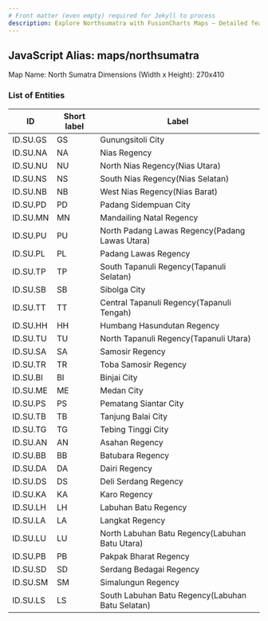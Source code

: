 ```yaml
---
# Front matter (even empty) required for Jekyll to process
description: Explore Northsumatra with FusionCharts Maps – Detailed features for seamless integration. Try now & enhance your data visualization today! 
---
```


## JavaScript Alias: maps/northsumatra

Map Name: North Sumatra
Dimensions (Width x Height): 270x410





### List of Entities

ID | Short label | Label
---|---|---|
ID.SU.GS|GS|Gunungsitoli City
ID.SU.NA|NA|Nias Regency
ID.SU.NU|NU|North Nias Regency(Nias Utara)
ID.SU.NS|NS|South Nias Regency(Nias Selatan)
ID.SU.NB|NB|West Nias Regency(Nias Barat)
ID.SU.PD|PD|Padang Sidempuan City
ID.SU.MN|MN|Mandailing Natal Regency
ID.SU.PU|PU|North Padang Lawas Regency(Padang Lawas Utara)
ID.SU.PL|PL|Padang Lawas Regency
ID.SU.TP|TP|South Tapanuli Regency(Tapanuli Selatan)
ID.SU.SB|SB|Sibolga City
ID.SU.TT|TT|Central Tapanuli Regency(Tapanuli Tengah)
ID.SU.HH|HH|Humbang Hasundutan Regency
ID.SU.TU|TU|North Tapanuli Regency(Tapanuli Utara)
ID.SU.SA|SA|Samosir Regency
ID.SU.TR|TR|Toba Samosir Regency
ID.SU.BI|BI|Binjai City
ID.SU.ME|ME|Medan City
ID.SU.PS|PS|Pematang Siantar City
ID.SU.TB|TB|Tanjung Balai City
ID.SU.TG|TG|Tebing Tinggi City
ID.SU.AN|AN|Asahan Regency
ID.SU.BB|BB|Batubara Regency
ID.SU.DA|DA|Dairi Regency
ID.SU.DS|DS|Deli Serdang Regency
ID.SU.KA|KA|Karo Regency
ID.SU.LH|LH|Labuhan Batu Regency
ID.SU.LA|LA|Langkat Regency
ID.SU.LU|LU|North Labuhan Batu Regency(Labuhan Batu Utara)
ID.SU.PB|PB|Pakpak Bharat Regency
ID.SU.SD|SD|Serdang Bedagai Regency
ID.SU.SM|SM|Simalungun Regency
ID.SU.LS|LS|South Labuhan Batu Regency(Labuhan Batu Selatan)